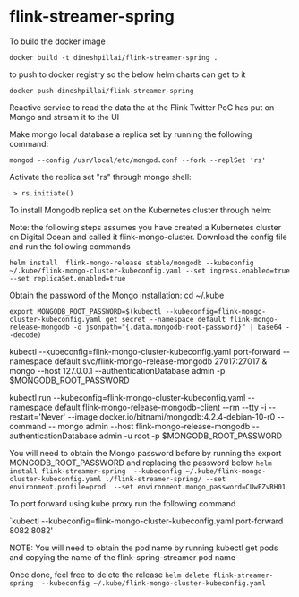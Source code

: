 # flink-streamer-spring

To build the docker image

`docker build -t dineshpillai/flink-streamer-spring .`

to push to docker registry so the below helm charts can get to it

`docker push dineshpillai/flink-streamer-spring`

Reactive service to read the data the at the Flink Twitter PoC has put on Mongo and stream it to the UI

Make mongo local database a replica set by running the following command:

`mongod --config /usr/local/etc/mongod.conf --fork --replSet 'rs'`

Activate the replica set "rs" through mongo shell:

`
     > rs.initiate()`



To install Mongodb replica set on the Kubernetes cluster through helm:

Note: the following steps assumes you have created a Kubernetes cluster on Digital Ocean and called it flink-mongo-cluster. Download the config file and run the following commands

`helm install  flink-mongo-release stable/mongodb --kubeconfig ~/.kube/flink-mongo-cluster-kubeconfig.yaml --set ingress.enabled=true --set replicaSet.enabled=true`
  
 Obtain the password of the Mongo installation:
 cd ~/.kube
  
`export MONGODB_ROOT_PASSWORD=$(kubectl --kubeconfig=flink-mongo-cluster-kubeconfig.yaml get secret --namespace default flink-mongo-release-mongodb -o jsonpath="{.data.mongodb-root-password}" | base64 --decode)`

kubectl --kubeconfig=flink-mongo-cluster-kubeconfig.yaml port-forward --namespace default svc/flink-mongo-release-mongodb 27017:27017 &
    mongo --host 127.0.0.1 --authenticationDatabase admin -p $MONGODB_ROOT_PASSWORD
    
kubectl run --kubeconfig=flink-mongo-cluster-kubeconfig.yaml --namespace default flink-mongo-release-mongodb-client --rm --tty -i --restart='Never' --image docker.io/bitnami/mongodb:4.2.4-debian-10-r0 --command -- mongo admin --host flink-mongo-release-mongodb --authenticationDatabase admin -u root -p $MONGODB_ROOT_PASSWORD

You will need to obtain the Mongo password before by running the export MONGODB_ROOT_PASSWORD and replacing the password below
`helm install flink-streamer-spring  --kubeconfig ~/.kube/flink-mongo-cluster-kubeconfig.yaml ./flink-streamer-spring/ --set environment.profile=prod  --set environment.mongo_password=CUwFZvRH01`

To port forward using kube proxy run the following command

`kubectl --kubeconfig=flink-mongo-cluster-kubeconfig.yaml port-forward <POD NAME> 8082:8082'

NOTE: You will need to obtain the pod name by running kubectl get pods and copying the name of the flink-spring-streamer pod name

Once done, feel free to delete the release
`helm delete flink-streamer-spring  --kubeconfig ~/.kube/flink-mongo-cluster-kubeconfig.yaml`